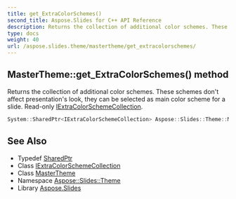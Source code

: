 ```yaml
---
title: get_ExtraColorSchemes()
second_title: Aspose.Slides for C++ API Reference
description: Returns the collection of additional color schemes. These schemes don't affect presentation's look, they can be selected as main color scheme for a slide. Read-only IExtraColorSchemeCollection.
type: docs
weight: 40
url: /aspose.slides.theme/mastertheme/get_extracolorschemes/
---
```

## MasterTheme::get_ExtraColorSchemes() method


Returns the collection of additional color schemes. These schemes don't affect presentation's look, they can be selected as main color scheme for a slide. Read-only [IExtraColorSchemeCollection](../../iextracolorschemecollection/).

```cpp
System::SharedPtr<IExtraColorSchemeCollection> Aspose::Slides::Theme::MasterTheme::get_ExtraColorSchemes() override
```

## See Also

* Typedef [SharedPtr](../../../system/sharedptr/)
* Class [IExtraColorSchemeCollection](../../iextracolorschemecollection/)
* Class [MasterTheme](../)
* Namespace [Aspose::Slides::Theme](../../)
* Library [Aspose.Slides](../../../)
